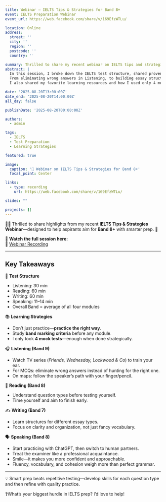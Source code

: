 ```yaml
---
title: Webinar — IELTS Tips & Strategies for Band 8+
event: IELTS Preparation Webinar
event_url: https://web.facebook.com/share/v/169EfzWTLu/

location: Online
address:
  street: ''
  city: ''
  region: ''
  postcode: ''
  country: ''

summary: Thrilled to share my recent webinar on IELTS tips and strategies—practical approaches that helped me score Band 8+, now available online!
abstract: |
  In this session, I broke down the IELTS test structure, shared proven strategies for each module, and highlighted why smart practice matters more than endless mock tests.  
  From eliminating wrong answers in Listening, to building essay structures for Writing, to treating the Speaking test like a friendly conversation—these are the methods that worked for me.  
  I also shared my favorite learning resources and how I used only 4 mock tests to prepare effectively.

date: '2025-08-20T13:00:00Z'
date_end: '2025-08-20T14:00:00Z'
all_day: false

publishDate: '2025-08-20T00:00:00Z'

authors:
  - admin

tags:
  - IELTS
  - Test Preparation
  - Learning Strategies

featured: true

image:
  caption: '🎤 Webinar on IELTS Tips & Strategies for Band 8+'
  focal_point: Center

links:
  - type: recording
    url: https://web.facebook.com/share/v/169EfzWTLu/

slides: ""

projects: []
---
```


🎤✨ Thrilled to share highlights from my recent **IELTS Tips & Strategies Webinar**—designed to help aspirants aim for **Band 8+** with smarter prep. 🌟

🎥 **Watch the full session here:**  
📎 [Webinar Recording](https://web.facebook.com/share/v/169EfzWTLu/)

---

## Key Takeaways

📌 **Test Structure**
- Listening: 30 min
- Reading: 60 min
- Writing: 60 min
- Speaking: 11–14 min
- Overall Band = average of all four modules

📚 **Learning Strategies**
- Don’t just practice—**practice the right way**.
- Study **band marking criteria** before any module.
- I only took **4 mock tests**—enough when done strategically.

🎧 **Listening (Band 9)**
- Watch TV series (*Friends, Wednesday, Lockwood & Co*) to train your ear.
- For MCQs: eliminate wrong answers instead of hunting for the right one.
- On maps: follow the speaker’s path with your finger/pencil.

📖 **Reading (Band 8)**
- Understand question types before testing yourself.
- Time yourself and aim to finish early.

✍️ **Writing (Band 7)**
- Learn structures for different essay types.
- Focus on clarity and organization, not just fancy vocabulary.

🗣 **Speaking (Band 8)**
- Start practicing with ChatGPT, then switch to human partners.
- Treat the examiner like a professional acquaintance.
- Smile—it makes you more confident and approachable.
- Fluency, vocabulary, and cohesion weigh more than perfect grammar.

---

💡 Smart prep beats repetitive testing—develop skills for each question type and then refine with quality practice.

❓What’s your biggest hurdle in IELTS prep? I’d love to help!  
